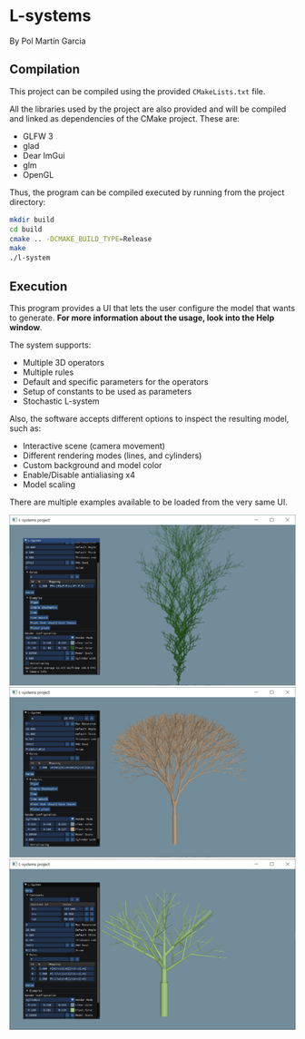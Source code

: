 # L-systems
By Pol Martín Garcia

## Compilation
This project can be compiled using the provided `CMakeLists.txt` file. 

All the libraries used by the project are also provided and will be compiled and linked as dependencies of the CMake project. These are:
* GLFW 3
* glad
* Dear ImGui
* glm
* OpenGL

Thus, the program can be compiled executed by running from the project directory:
```bash
mkdir build
cd build
cmake .. -DCMAKE_BUILD_TYPE=Release
make
./l-system
```

## Execution
This program provides a UI that lets the user configure the model that wants to generate. **For more information about the usage, look into the Help window**.

The system supports:
* Multiple 3D operators
* Multiple rules
* Default and specific parameters for the operators
* Setup of constants to be used as parameters
* Stochastic L-system

Also, the software accepts different options to inspect the resulting model, such as:
* Interactive scene (camera movement)
* Different rendering modes (lines, and cylinders)
* Custom background and model color
* Enable/Disable antialiasing x4
* Model scaling

There are multiple examples available to be loaded from the very same UI.

![img1](images/1.jpg)
![img2](images/2.jpg)
![img3](images/3.jpg)